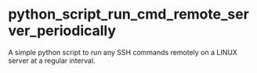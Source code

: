 # python_script_run_cmd_remote_server_periodically
A simple python script to run any SSH commands remotely on a LINUX server at a regular interval.
